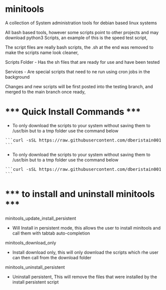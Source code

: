 # minitools
A collection of System administration tools for debian based linux systems

All bash based tools, however some scripts point to other projects and may download python3 Scripts, 
an example of this is the speed test script, 



The script files are really bash scripts, the .sh at the end was removed to make the scripts name look cleaner, 


Scripts Folder - Has the sh files that are ready for use and have been tested 

Services - Are special scripts that need to ne run using cron jobs in the background


Changes and new scripts will be first posted into the testing branch, and merged to the main branch once ready,


#                          *** Quick Install Commands ***

* To only download the scripts to your system without saving them to /usr/bin but to a tmp folder use the command below
<pre>
```curl -sSL https://raw.githubusercontent.com/dberistain001/minitools/main/minitools_update_install_persistent | bash
```
</pre>


* To only download the scripts to your system without saving them to /usr/bin but to a tmp folder use the command below
<pre>
```curl -sSL https://raw.githubusercontent.com/dberistain001/minitools/main/minitools_download_only | bash
```
</pre>


#                     *** to install and uninstall minitools ***

minitools_update_install_persistent 
 * Will Install in persistent mode, this allows the user to install minitools and call them with tabtab auto-completion 

minitools_download_only
 * Install download only, this will only download the scripts which rhe user can then call from the download folder 

minitools_uninstall_persistent
* Uninstall persistent, This will remove the files that were installed by the install persistent script 